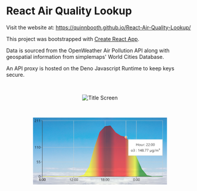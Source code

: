 # React Air Quality Lookup

Visit the website at: https://quinnbooth.github.io/React-Air-Quality-Lookup/

This project was bootstrapped with [Create React App](https://github.com/facebook/create-react-app).

Data is sourced from the OpenWeather Air Pollution API along with geospatial information from simplemaps' World Cities Database.

An API proxy is hosted on the Deno Javascript Runtime to keep keys secure.

<br>

<p align="center">
  <img src="./README_media/readme_opening.gif" alt="Title Screen" width="600" height="278">
  <br>
</p>

<br>

<p align="center">
  <img src="./README_media/readme_chart.png" alt="Julia Set Animation" width="360" height="180">
  <br>
</p>

<br>